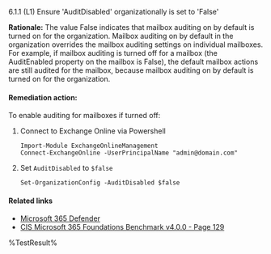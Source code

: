 6.1.1 (L1) Ensure 'AuditDisabled' organizationally is set to 'False'

**Rationale:**
The value False indicates that mailbox auditing on by default is turned on for the organization. Mailbox auditing on by default in the organization overrides the mailbox auditing settings on individual mailboxes. For example, if mailbox auditing is turned off for a mailbox (the AuditEnabled property on the mailbox is False), the default mailbox actions are still audited for the mailbox, because mailbox auditing on by default is turned on for the organization.

#### Remediation action:

To enable auditing for mailboxes if turned off:
1. Connect to Exchange Online via Powershell

    ```pwsh
    Import-Module ExchangeOnlineManagement
    Connect-ExchangeOnline -UserPrincipalName "admin@domain.com"
    ```
2. Set `AuditDisabled` to `$false`

    ```pwsh
    Set-OrganizationConfig -AuditDisabled $false
    ```
#### Related links

* [Microsoft 365 Defender](https://security.microsoft.com)
* [CIS Microsoft 365 Foundations Benchmark v4.0.0 - Page 129](https://www.cisecurity.org/benchmark/microsoft_365)

<!--- Results --->
%TestResult%